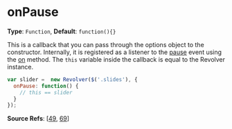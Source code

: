# onPause

**Type**: `Function`, **Default**: `function(){}`

This is a callback that you can pass through the options object to the constructor. Internally, it is registered as a listener to the [pause](../events/pause.md) event using the [on](../methods/on.md) method. The `this` variable inside the callback is equal to the Revolver instance.

```javascript
var slider =  new Revolver($('.slides'), {
  onPause: function() {
    // this == slider
  }
});
```

**Source Refs**: [[49](../../coffee/revolver.coffee#L49), [69](../../coffee/revolver.coffee#L69)]
